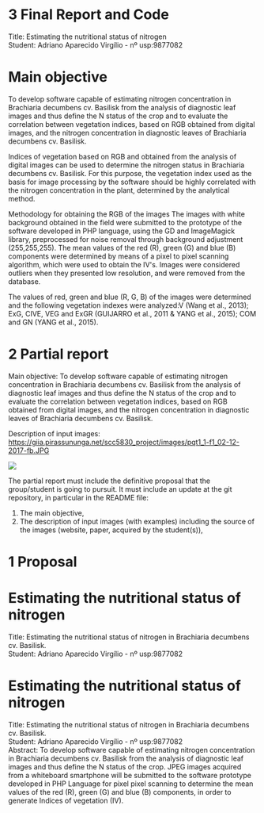 # 3 Final Report and Code
Title: Estimating the nutritional status of nitrogen <br />
Student: Adriano Aparecido Virgílio - nº usp:9877082 <br />
# Main objective
To develop software capable of estimating nitrogen concentration in Brachiaria decumbens cv. Basilisk from the analysis of diagnostic leaf images and thus define the N status of the crop and to evaluate the correlation between vegetation indices, based on RGB obtained from digital images, and the nitrogen concentration in diagnostic leaves of Brachiaria decumbens cv. Basilisk.

Indices of vegetation based on RGB and obtained from the analysis of digital images can be used to determine the nitrogen status in Brachiaria decumbens cv. Basilisk. For this purpose, the vegetation index used as the basis for image processing by the software should be highly correlated with the nitrogen concentration in the plant, determined by the analytical method.

Methodology for obtaining the RGB of the images
The images with white background obtained in the field were submitted to the prototype of the software developed in PHP language, using the GD and ImageMagick library, preprocessed for noise removal through background adjustment (255,255,255). The mean values of the red (R), green (G) and blue (B) components were determined by means of a pixel to pixel scanning algorithm, which were used to obtain the IV's. Images were considered outliers when they presented low resolution, and were removed from the database.

The values of red, green and blue (R, G, B) of the images were determined and the following vegetation indexes were analyzed:V (Wang et al., 2013); ExG, CIVE, VEG and ExGR (GUIJARRO et al., 2011 & YANG et al., 2015); COM and GN (YANG et al., 2015).


# 2 Partial report
Main objective:
To develop software capable of estimating nitrogen concentration in Brachiaria decumbens cv. Basilisk from the analysis of diagnostic leaf images and thus define the N status of the crop and to evaluate the correlation between vegetation indices, based on RGB obtained from digital images, and the nitrogen concentration in diagnostic leaves of Brachiaria decumbens cv. Basilisk.

Description of input images:
https://giia.pirassununga.net/scc5830_project/images/pqt1_1-f1_02-12-2017-fb.JPG


<img src="https://giia.pirassununga.net/scc5830_project/images/pqt1_1-f1_02-12-2017-fb.JPG">


The partial report must include the definitive proposal that the group/student is going
to pursuit. It must include an update at the git repository, in particular in the README
file:
1. The main objective,
2. The description of input images (with examples) including the source of the images
(website, paper, acquired by the student(s)),

# 1 Proposal
# Estimating the nutritional status of nitrogen
Title: Estimating the nutritional status of nitrogen in Brachiaria decumbens cv. Basilisk. <br />
Student: Adriano Aparecido Virgílio - nº usp:9877082 <br />
# Estimating the nutritional status of nitrogen
Title: Estimating the nutritional status of nitrogen in Brachiaria decumbens cv. Basilisk. <br />
Student: Adriano Aparecido Virgílio - nº usp:9877082 <br />
Abstract: To develop software capable of estimating nitrogen concentration in Brachiaria decumbens cv. Basilisk from the analysis of diagnostic leaf images and thus define the N status of the crop. JPEG images acquired from a whiteboard smartphone will be submitted to the software prototype developed in PHP Language for pixel pixel scanning to determine the mean values of the red (R), green (G) and blue (B) components, in order to generate Indices of vegetation (IV).

